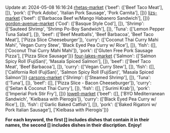 Update at: 2024-05-08 16:16:24
[rhetas-market](https://wisc-housingdining.nutrislice.com/menu/rhetas-market/dinner/2024-05-08)
{'beef': (['Beef Taco Meat'], []),
 'pork': (['Pork Adobo', 'Italian Pork Sausage', 'Pork Carnita'], [])}
[lizs-market](https://wisc-housingdining.nutrislice.com/menu/lizs-market/dinner/2024-05-08)
{'beef': (['Barbacoa Beef w/Mango Habanero Sandwich'], [])}
[gordon-avenue-market](https://wisc-housingdining.nutrislice.com/menu/gordon-avenue-market/dinner/2024-05-08)
{'Cod': (['Basque Style Cod'], []),
 'Shrimp': (['Sauteed Shrimp', 'Shrimp Po-Boy Sandwich'], []),
 'Tuna': (['Lemon Pepper Tuna Salad'], []),
 'beef': (['Beef Meatballs', 'Beef Barbacoa', 'Beef Taco Meat'],
          ['Pizza Slice Cheeseburger']),
 'curry': (['Coconut Thai Curry Mahi Mahi',
            'Vegan Curry Stew',
            'Black Eyed Pea Curry w/ Rice'],
           []),
 'fish': ([], ['Coconut Thai Curry Mahi Mahi']),
 'pork': (['Gluten Free Pork Sausage Pizza'], ['Pizza Slice Sausage'])}
[four-lakes-market](https://wisc-housingdining.nutrislice.com/menu/four-lakes-market/dinner/2024-05-08)
{'Salmon': (['Salmon Spicy Roll (FujiSan)', 'Masala Spiced Salmon'], []),
 'beef': (['Beef Taco Meat', 'Beef Barbacoa'], []),
 'curry': (['Vegan Curry Stew'], []),
 'fish': ([],
          ['California Roll  (FujiSan)',
           'Salmon Spicy Roll (FujiSan)',
           'Masala Spiced Salmon'])}
[carsons-market](https://wisc-housingdining.nutrislice.com/menu/carsons-market/dinner/2024-05-08)
{'Shrimp': (['Steamed Shrimp'], []),
 'Tuna': (['Tuna'], []),
 'beef': ([], ['Pizza Slice - Bacon Cheeseburger']),
 'curry': (['Seitan & Coconut Thai Curry'], []),
 'fish': ([], ['Surimi Krab']),
 'pork': (['Imperial Pork Stir Fry'], [])}
[lowell-market](https://wisc-housingdining.nutrislice.com/menu/lowell-market/dinner/2024-05-08)
{'beef': ([], ['BYO Mediterranean Sandwich', 'Kielbasa with Pierogis']),
 'curry': (['Black Eyed Pea Curry w/ Rice'], []),
 'fish': (['Garlic Baked Catfish'], []),
 'pork': (['Baked Rigatoni w/ Pork Italian Sausage'],
          ['Kielbasa with Pierogis'])}

**For each keyword, the first [] includes dishes that contain it in their names, the second [] includes dishes in their discription. Enjoy!**
